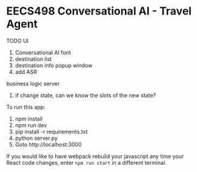 # EECS498 Conversational AI - Travel Agent

TODO
UI
1. Conversational AI font
2. destination list
3. destination info popup window
4. add ASR

business logic server
1. if change state, can we know the slots of the new state?



To run this app:
1. npm install
2. npm run dev
3. pip install -r requirements.txt
4. python server.py
5. Goto http://localhost:3000

If you would like to have webpack rebuild your javascript any time your React code changes, enter `npm run start` in a different terminal.

